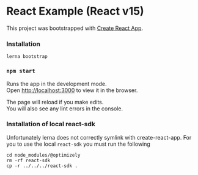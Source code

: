 # React Example (React v15)

This project was bootstrapped with [Create React App](https://github.com/facebook/create-react-app).

### Installation

```
lerna bootstrap
```

### `npm start`

Runs the app in the development mode.<br>
Open [http://localhost:3000](http://localhost:3000) to view it in the browser.

The page will reload if you make edits.<br>
You will also see any lint errors in the console.

### Installation of local react-sdk

Unfortunately lerna does not correctly symlink with create-react-app.  For you to use the local `react-sdk` you must run the following

```
cd node_modules/@optimizely
rm -rf react-sdk
cp -r ../../../react-sdk .
```